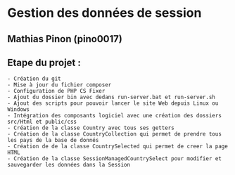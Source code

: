 # Gestion des données de session

## Mathias Pinon (pino0017)

## Etape du projet :

    - Création du git 
    - Mise à jour du fichier composer
    - Configuration de PHP CS Fixer 
    - Ajout du dossier bin avec dedans run-server.bat et run-server.sh
    - Ajout des scripts pour pouvoir lancer le site Web depuis Linux ou Windows 
    - Intégration des composants logiciel avec une création des dossiers src/Html et public/css 
    - Création de la classe Country avec tous ses getters 
    - Création de la classe CountryCollection qui permet de prendre tous les pays de la base de donnés 
    - Création de de la classe CountrySelected qui permet de creer la page HTML
    - Création de la classe SessionManagedCountrySelect pour modifier et sauvegarder les données dans la Session